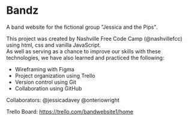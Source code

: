 # Bandz
A band website for the fictional group "Jessica and the Pips". 

This project was created by Nashville Free Code Camp (@nashvillefcc) using html, css and vanilla JavaScript.  
As well as serving as a chance to improve our skills with these technologies, we have also learned and practiced the following:
* Wireframing with Figma
* Project organization using Trello
* Version control using Git
* Collaboration using GitHub

Collaborators:
@jessicadavey
@onteriowright


Trello Board:
https://trello.com/bandwebsite1/home
